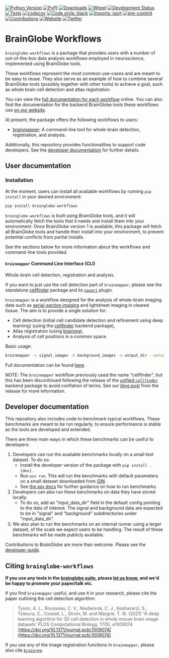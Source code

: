 [![Python Version](https://img.shields.io/pypi/pyversions/brainglobe-workflows.svg)](https://pypi.org/project/brainglobe-workflows)
[![PyPI](https://img.shields.io/pypi/v/brainglobe-workflows.svg)](https://pypi.org/project/brainglobe-workflows)
[![Downloads](https://pepy.tech/badge/brainglobe-workflows)](https://pepy.tech/project/brainglobe-workflows)
[![Wheel](https://img.shields.io/pypi/wheel/brainglobe-workflows.svg)](https://pypi.org/project/brainglobe-workflows)
[![Development Status](https://img.shields.io/pypi/status/brainglobe-workflows.svg)](https://github.com/brainglobe/brainglobe-workflows)
[![Tests](https://img.shields.io/github/actions/workflow/status/brainglobe/brainglobe-workflows/test_and_deploy.yml?branch=main)](https://github.com/brainglobe/brainglobe-workflows/actions)
[![codecov](https://codecov.io/gh/brainglobe/brainglobe-workflows/branch/master/graph/badge.svg?token=s3MweEFPhl)](https://codecov.io/gh/brainglobe/brainglobe-workflows)
[![Code style: black](https://img.shields.io/badge/code%20style-black-000000.svg)](https://github.com/python/black)
[![Imports: isort](https://img.shields.io/badge/%20imports-isort-%231674b1?style=flat&labelColor=ef8336)](https://pycqa.github.io/isort/)
[![pre-commit](https://img.shields.io/badge/pre--commit-enabled-brightgreen?logo=pre-commit&logoColor=white)](https://github.com/pre-commit/pre-commit)
[![Contributions](https://img.shields.io/badge/Contributions-Welcome-brightgreen.svg)](https://brainglobe.info/developers/index.html)
[![Website](https://img.shields.io/website?up_message=online&url=https%3A%2F%2Fbrainglobe.info)](https://brainglobe.info/documentation/brainglobe-workflows/index.html)
[![Twitter](https://img.shields.io/twitter/follow/brain_globe?style=social)](https://twitter.com/brain_globe)

# BrainGlobe Workflows

`brainglobe-workflows` is a package that provides users with a number of out-of-the-box data analysis workflows employed in neuroscience, implemented using BrainGlobe tools.

These workflows represent the most common use-cases and are meant to be easy to reuse. They also serve as an example of how to combine several BrainGlobe tools  (possibly together with other tools) to achieve a goal, such as whole brain cell detection and atlas registration.

You can view the [full documentation for each workflow](https://brainglobe.info/documentation/brainglobe-workflows/index.html) online.
You can also find the documentation for the backend BrainGlobe tools these workflows use [on our website](https://brainglobe.info/).

At present, the package offers the following workflows to users:

- [brainmapper](#brainmapper-command-line-interface-cli): A command-line tool for whole-brain detection, registration, and analysis.

Additionally, this repository provides functionalities to support code developers. See the [developer documentation](#developer-documentation) for further details.

## User documentation

### Installation

At the moment, users can install all available workflows by running `pip install` in your desired environment:

```bash
pip install brainglobe-workflows
```

`brainglobe-workflows` is built using BrainGlobe tools, and it will automatically fetch the tools that it needs and install them into your environment.
Once BrainGlobe version 1 is available, this package will fetch all BrainGlobe tools and handle their install into your environment, to prevent potential conflicts from partial installs.

See the sections below for more information about the workflows and command-line tools provided.

#### `brainmapper` Command Line Interface (CLI)

Whole-brain cell detection, registration and analysis.

If you want to just use the cell detection part of `brainmapper`, please see the standalone [cellfinder](https://github.com/brainglobe/cellfinder) package and its [`napari`](https://napari.org/) plugin.

`brainmapper` is a workflow designed for the analysis of whole-brain imaging data such as [serial-section imaging](https://sainsburywellcomecentre.github.io/OpenSerialSection/) and lightsheet imaging in cleared tissue.
The aim is to provide a single solution for:

- Cell detection (initial cell candidate detection and refinement using  deep learning) (using the [cellfinder](https://github.com/brainglobe/cellfinder) backend package),
- Atlas registration (using [brainreg](https://github.com/brainglobe/brainreg)),
- Analysis of cell positions in a common space.

Basic usage:

```bash
brainmapper -s signal_images -b background_images -o output_dir --metadata metadata
```

Full documentation can be found [here](https://brainglobe.info/documentation/brainglobe-workflows/brainmapper/index.html).

NOTE: The `brainmapper` workflow previously used the name "cellfinder", but this has been discontinued following the release of the [unified `cellfinder`](https://github.com/brainglobe/cellfinder) backend package to avoid conflation of terms.
See our [blog post](https://brainglobe.info/blog/version1/cellfinder-core-and-plugin-merge.html) from the release for more information.

## Developer documentation

This repository also includes code to benchmark typical workflows.
These benchmarks are meant to be run regularly, to ensure performance is stable as the tools are developed and extended.

There are three main ways in which these benchmarks can be useful to developers:
1. Developers can run the available benchmarks locally on a small test dataset.
    To do so:
    - Install the developer version of the package with `pip install .[dev]`.
    - Run `asv run`. This will run the benchmarks with default parameters on a small dataset downloaded from [GIN](https://gin.g-node.org/G-Node/info/wiki).
    - See [the asv docs](https://asv.readthedocs.io/en/v0.6.1/using.html#running-benchmarks) for further guidance on how to run benchmarks.
1. Developers can also run these benchmarks on data they have stored locally.
    - To do so, add an "input_data_dir" field in the default config pointing to the data of interest. The signal and background data are expected to be in "signal" and "background" subdirectories under "input_data_dir".
1. We also plan to run the benchmarks on an internal runner using a larger dataset, of the scale we expect users to be handling. The result of these benchmarks will be made publicly available.

Contributions to BrainGlobe are more than welcome.
Please see the [developer guide](https://brainglobe.info/developers/index.html).

## Citing `brainglobe-workflows`

**If you use any tools in the [brainglobe suite](https://brainglobe.info/documentation/index.html), please [let us know](mailto:code@adamltyson.com?subject=BrainGlobe), and we'd be happy to promote your paper/talk etc.**

If you find `brainmapper` useful, and use it in your research, please cite the paper outlining the cell detection algorithm:
> Tyson, A. L., Rousseau, C. V., Niedworok, C. J., Keshavarzi, S., Tsitoura, C., Cossell, L., Strom, M. and Margrie, T. W. (2021) “A deep learning algorithm for 3D cell detection in whole mouse brain image datasets’ PLOS Computational Biology, 17(5), e1009074
[https://doi.org/10.1371/journal.pcbi.1009074](https://doi.org/10.1371/journal.pcbi.1009074)
>
If you use any of the image registration functions in `brainmapper`, please also cite [`brainreg`](https://github.com/brainglobe/brainreg#citing-brainreg).
